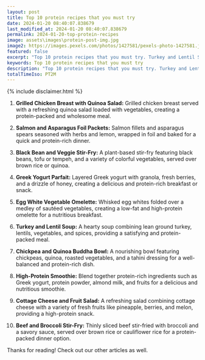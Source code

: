 ```yaml
---
layout: post
title: Top 10 protein recipes that you must try
date: 2024-01-20 08:40:07.838679
last_modified_at: 2024-01-20 08:40:07.838679
permalink: 2024-01-20-top-protein-recipes
image: assets\images\protein-post-img.jpg
image2: https://images.pexels.com/photos/1427581/pexels-photo-1427581.jpeg?auto=compress&cs=tinysrgb&h=650&w=940
featured: false
excerpt: "Top 10 protein recipes that you must try. Turkey and Lentil Soup, Greek Yogurt Parfait made it to our top 10 list. Click to see if your favourite protein recipe made it to our top 10 list"
keywords: Top 10 protein recipes that you must try
description: "Top 10 protein recipes that you must try. Turkey and Lentil Soup, Greek Yogurt Parfait made it to our top 10 list. Click to see if your favourite protein recipe made it to our top 10 list"
totalTimeIso: PT2M
---
```

{% include disclaimer.html %}


1. **Grilled Chicken Breast with Quinoa Salad:**
   Grilled chicken breast served with a refreshing quinoa salad loaded with vegetables, creating a protein-packed and wholesome meal.

2. **Salmon and Asparagus Foil Packets:**
   Salmon fillets and asparagus spears seasoned with herbs and lemon, wrapped in foil and baked for a quick and protein-rich dinner.

3. **Black Bean and Veggie Stir-Fry:**
   A plant-based stir-fry featuring black beans, tofu or tempeh, and a variety of colorful vegetables, served over brown rice or quinoa.

4. **Greek Yogurt Parfait:**
   Layered Greek yogurt with granola, fresh berries, and a drizzle of honey, creating a delicious and protein-rich breakfast or snack.

5. **Egg White Vegetable Omelette:**
   Whisked egg whites folded over a medley of sautéed vegetables, creating a low-fat and high-protein omelette for a nutritious breakfast.

6. **Turkey and Lentil Soup:**
   A hearty soup combining lean ground turkey, lentils, vegetables, and spices, providing a satisfying and protein-packed meal.

7. **Chickpea and Quinoa Buddha Bowl:**
   A nourishing bowl featuring chickpeas, quinoa, roasted vegetables, and a tahini dressing for a well-balanced and protein-rich dish.

8. **High-Protein Smoothie:**
   Blend together protein-rich ingredients such as Greek yogurt, protein powder, almond milk, and fruits for a delicious and nutritious smoothie.

9. **Cottage Cheese and Fruit Salad:**
   A refreshing salad combining cottage cheese with a variety of fresh fruits like pineapple, berries, and melon, providing a high-protein snack.

10. **Beef and Broccoli Stir-Fry:**
    Thinly sliced beef stir-fried with broccoli and a savory sauce, served over brown rice or cauliflower rice for a protein-packed dinner option.

Thanks for reading! Check out our other articles as well.